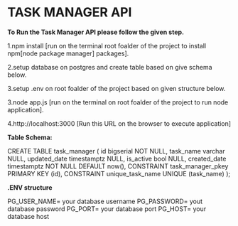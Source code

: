 # TASK MANAGER API

**To Run the Task Manager API please follow the given step.**

1.npm install [run on the terminal root foalder of the project to install npm[node package manager] packages].

2.setup database on postgres and create table based on give schema below.

3.setup .env on root foalder of the project based on given structure below.

3.node app.js [run on the terminal on root foalder of the project to run node application].

4.http://localhost:3000 [Run this URL on the browser to execute application]

 **Table Schema:**
 
 CREATE TABLE task_manager (
	id bigserial NOT NULL,
	task_name varchar NULL,
	updated_date timestamptz NULL,
	is_active bool NULL,
	created_date timestamptz NOT NULL DEFAULT now(),
	CONSTRAINT task_manager_pkey PRIMARY KEY (id),
	CONSTRAINT unique_task_name UNIQUE (task_name)
);

**.ENV structure**

PG_USER_NAME= your database username
PG_PASSWORD= yout database password
PG_PORT= your database port
PG_HOST= your database host

 
